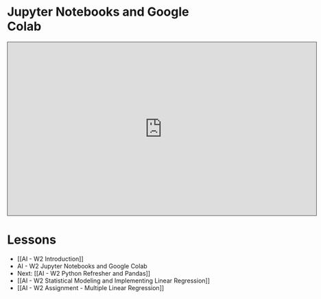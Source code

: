 # Jupyter Notebooks and Google Colab

<iframe src="https://egator.hosted.panopto.com/Panopto/Pages/Embed.aspx?id=10252dd6-bcc4-42b0-afc8-b146017bc3b4&autoplay=false&offerviewer=true&showtitle=true&showbrand=true&captions=false&interactivity=all" height="405" width="720" style="border: 1px solid #464646;" allowfullscreen allow="autoplay" aria-label="Panopto Embedded Video Player"></iframe>

# Lessons
- [[AI - W2 Introduction]]
- AI - W2 Jupyter Notebooks and Google Colab
- Next: [[AI - W2 Python Refresher and Pandas]]
- [[AI - W2 Statistical Modeling and Implementing Linear Regression]]
- [[AI - W2 Assignment - Multiple Linear Regression]]
